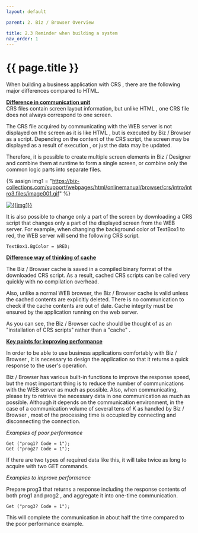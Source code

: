 ```yaml
---
layout: default

parent: 2. Biz / Browser Overview

title: 2.3 Reminder when building a system
nav_order: 1
---
```


# {{ page.title }}

When building a business application with CRS , there are the following major differences compared to HTML.


**<u>Difference in communication unit</u> <br>**
CRS files contain screen layout information, but unlike HTML , one CRS file does not always correspond to one screen.

The CRS file acquired by communicating with the WEB server is not displayed on the screen as it is like HTML , but is executed by Biz / Browser as a script. Depending on the content of the CRS script, the screen may be displayed as a result of execution , or just the data may be updated.

Therefore, it is possible to create multiple screen elements in Biz / Designer and combine them at runtime to form a single screen, or combine only the common logic parts into separate files.

{% assign img1 = "https://biz-collections.com/support/webpages/html/onlinemanual/browser/crs/intro/intro3.files/image001.gif" %}

<a href="{{ img1 }}" target="_blank"> <img src="{{ img1 }}" alt="{{img1}}"></a>

It is also possible to change only a part of the screen by downloading a CRS script that changes only a part of the displayed screen from the WEB server. For example, when changing the background color of TextBox1 to red, the WEB server will send the following CRS script.

```
TextBox1.BgColor = $RED;
```

**<u>Difference way of thinking of cache</u> <br>**

The Biz / Browser cache is saved in a compiled binary format of the downloaded CRS script. As a result, cached CRS scripts can be called very quickly with no compilation overhead.

 

Also, unlike a normal WEB browser, the Biz / Browser cache is valid unless the cached contents are explicitly deleted. There is no communication to check if the cache contents are out of date. Cache integrity must be ensured by the application running on the web server.

 

As you can see, the Biz / Browser cache should be thought of as an "installation of CRS scripts" rather than a "cache" .

**<u>Key points for improving performance</u> <br>** 

In order to be able to use business applications comfortably with Biz / Browser , it is necessary to design the application so that it returns a quick response to the user's operation.

Biz / Browser has various built-in functions to improve the response speed, but the most important thing is to reduce the number of communications with the WEB server as much as possible. Also, when communicating, please try to retrieve the necessary data in one communication as much as possible. Although it depends on the communication environment, in the case of a communication volume of several tens of K as handled by Biz / Browser , most of the processing time is occupied by connecting and disconnecting the connection.

*Examples of poor performance*
```
Get ("prog1? Code = 1");
Get ("prog2? Code = 1");
```
If there are two types of required data like this, it will take twice as long to acquire with two GET commands.

*Examples to improve performance*

Prepare prog3 that returns a response including the response contents of both prog1 and prog2 , and aggregate it into one-time communication.

 ```
 Get ("prog3? Code = 1");
 ```

 This will complete the communication in about half the time compared to the poor performance example.